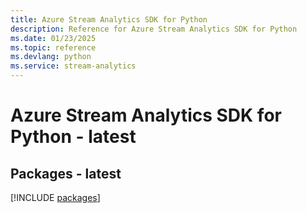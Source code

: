 ```yaml
---
title: Azure Stream Analytics SDK for Python
description: Reference for Azure Stream Analytics SDK for Python
ms.date: 01/23/2025
ms.topic: reference
ms.devlang: python
ms.service: stream-analytics
---
```

# Azure Stream Analytics SDK for Python - latest
## Packages - latest
[!INCLUDE [packages](stream-analytics-index.md)]